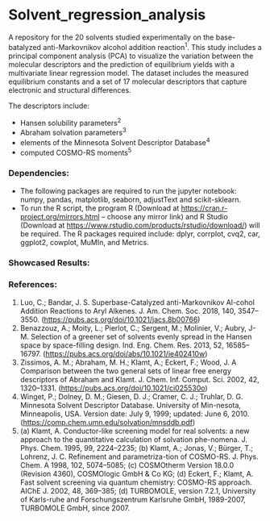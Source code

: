 # Solvent_regression_analysis
A repository for the 20 solvents studied experimentally on the base-batalyzed anti-Markovnikov alcohol addition reaction<sup>1</sup>. This study includes a principal component analysis (PCA) to visualize the variation between the molecular descriptors and the prediction of equilibrium yields with a multivariate linear regression model. The dataset includes the measured equilibrium constants and a set of 17 molecular descriptors that capture electronic and structural differences. 

The descriptors include: 
* Hansen solubility parameters<sup>2</sup>
* Abraham solvation parameters<sup>3</sup> 
* elements of the Minnesota Solvent Descriptor Database<sup>4</sup>
* computed COSMO-RS moments<sup>5</sup>

### Dependencies:
* The following packages are required to run the jupyter notebook: numpy, pandas, matplotlib, seaborn, adjustText and scikit-sklearn.
* To run the R script, the program R (Download at https://cran.r-project.org/mirrors.html – choose any mirror link) and R Studio (Download at https://www.rstudio.com/products/rstudio/download/) will be required. The R packages required include: dplyr, corrplot, cvq2, car, ggplot2, cowplot, MuMIn, and Metrics.


### Showcased Results:


### References:
1. Luo, C.; Bandar, J. S. Superbase-Catalyzed anti-Markovnikov Al-cohol Addition Reactions to Aryl Alkenes. J. Am. Chem. Soc. 2018, 140, 3547–3550. (https://pubs.acs.org/doi/10.1021/jacs.8b00766)
2. Benazzouz, A.; Moity, L.; Pierlot, C.; Sergent, M.; Molinier, V.; Aubry, J-M. Selection of a greener set of solvents evenly spread in the Hansen space by space-filling design. Ind. Eng. Chem. Res. 2013, 52, 16585–16797. (https://pubs.acs.org/doi/abs/10.1021/ie402410w)
3. Zissimos, A. M.; Abraham, M. H.; Klamt, A.; Eckert, F.; Wood, J. A Comparison between the two general sets of linear free energy descriptors of Abraham and Klamt. J. Chem. Inf. Comput. Sci. 2002, 42, 1320–1331. (https://pubs.acs.org/doi/10.1021/ci025530o)
4. Winget, P.; Dolney, D. M.; Giesen, D. J.; Cramer, C. J.; Truhlar, D. G. Minnesota Solvent Descriptor Database. University of Min-nesota, Minneapolis, USA. Version date: July 9, 1999; updated: June 6, 2010. (https://comp.chem.umn.edu/solvation/mnsddb.pdf)
5. (a) Klamt, A. Conductor-like screening model for real solvents: a new approach to the quantitative calculation of solvation phe-nomena. J. Phys. Chem. 1995, 99, 2224–2235; (b) Klamt, A.; Jonas, V.; Bürger, T.; Lohrenz, J. C. Refinement and parametriza-tion of COSMO-RS. J. Phys. Chem. A 1998, 102, 5074–5085; (c) COSMOtherm Version 18.0.0 (Revision 4360), COSMOlogic GmbH & Co KG; (d) Eckert, F.; Klamt, A. Fast solvent screening via quantum chemistry: COSMO-RS approach. AIChE J. 2002, 48, 369–385; (d) TURBOMOLE, version 7.2.1, University of Karls-ruhe and Forschungszentrum Karlsruhe GmbH, 1989-2007, TURBOMOLE GmbH, since 2007. 
